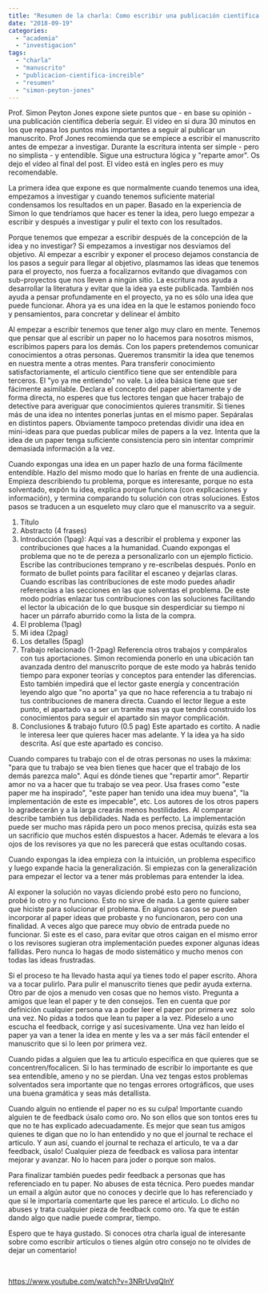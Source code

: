 ```yaml
---
title: "Resumen de la charla: Como escribir una publicación científica increíble por Simon Peyton Jones"
date: "2018-09-19"
categories: 
  - "academia"
  - "investigacion"
tags: 
  - "charla"
  - "manuscrito"
  - "publicacion-cientifica-increible"
  - "resumen"
  - "simon-peyton-jones"
---
```


Prof. Simon Peyton Jones expone siete puntos que - en base su opinión - una publicación científica debería seguir. El vídeo en si dura 30 minutos en los que repasa los puntos más importantes a seguir al publicar un manuscrito. Prof Jones recomienda que se empiece a escribir el manuscrito antes de empezar a investigar. Durante la escritura intenta ser simple - pero no simplista - y entendible. Sigue una estructura lógica y "reparte amor". Os dejo el vídeo al final del post. El vídeo está en ingles pero es muy recomendable.

La primera idea que expone es que normalmente cuando tenemos una idea, empezamos a investigar y cuando tenemos suficiente material condensamos los resultados en un paper. Basado en la experiencia de Simon lo que tendríamos que hacer es tener la idea, pero luego empezar a escribir y después a investigar y pulir el texto con los resultados.

Porque tenemos que empezar a escribir después de la concepción de la idea y no investigar? Si empezamos a investigar nos desviamos del objetivo. Al empezar a escribir y exponer el proceso dejamos constancia de los pasos a seguir para llegar al objetivo, plasmamos las ideas que tenemos para el proyecto, nos fuerza a focalizarnos evitando que divagamos con sub-proyectos que nos lleven a ningún sitio. La escritura nos ayuda a desarrollar la literatura y evitar que la idea ya este publicada. También nos ayuda a pensar profundamente en el proyecto, ya no es sólo una idea que puede funcionar. Ahora ya es una idea en la que le estamos poniendo foco y pensamientos, para concretar y delinear el ámbito

Al empezar a escribir tenemos que tener algo muy claro en mente. Tenemos que pensar que al escribir un paper no lo hacemos para nosotros mismos, escribimos papers para los demás. Con los papers pretendemos comunicar conocimientos a otras personas. Queremos transmitir la idea que tenemos en nuestra mente a otras mentes. Para transferir conocimiento satisfactoriamente, el articulo científico tiene que ser entendible para terceros. El "yo ya me entiendo" no vale. La idea básica tiene que ser fácimente asimilable. Declara el concepto del paper abiertamente y de forma directa, no esperes que tus lectores tengan que hacer trabajo de detective para averiguar que conocimientos quieres transmitir. Si tienes más de una idea no intentes ponerlas juntas en el mismo paper. Sepáralas en distintos papers. Obviamente tampoco pretendas dividir una idea en mini-ideas para que puedas publicar miles de papers a la vez. Intenta que la idea de un paper tenga suficiente consistencia pero sin intentar comprimir demasiada información a la vez.

Cuando expongas una idea en un paper hazlo de una forma fácilmente entendible. Hazlo del mismo modo que lo harías en frente de una audiencia. Empieza describiendo tu problema, porque es interesante, porque no esta solventado, expón tu idea, explica porque funciona (con explicaciones y información), y termina comparando tu solución con otras soluciones. Estos pasos se traducen a un esqueleto muy claro que el manuscrito va a seguir.

1. Título
2. Abstracto (4 frases)
3. Introducción (1pag): Aquí vas a describir el problema y exponer las contribuciones que haces a la humanidad. Cuando expongas el problema que no te de pereza a personalizarlo con un ejemplo ficticio. Escribe las contribuciones temprano y re-escríbelas después. Ponlo en formato de bullet points para facilitar el escaneo y dejarlas claras. Cuando escribas las contribuciones de este modo puedes añadir referencias a las secciones en las que solventas el problema. De este modo podrías enlazar tus contribuciones con las soluciones facilitando el lector la ubicación de lo que busque sin desperdiciar su tiempo ni hacer un párrafo aburrido como la lista de la compra.
4. El problema (1pag)
5. Mi idea (2pag)
6. Los detalles (5pag)
7. Trabajo relacionado (1-2pag) Referencia otros trabajos y compáralos con tus aportaciones. Simon recomienda ponerlo en una ubicación tan avanzada dentro del manuscrito porque de este modo ya habrás tenido tiempo para exponer teorías y conceptos para entender las diferencias. Esto también impedirá que el lector gaste energía y concentración leyendo algo que "no aporta" ya que no hace referencia a tu trabajo ni tus contribuciones de manera directa. Cuando el lector llegue a este punto, el apartado va a ser un tramite mas ya que tendrá construido los conocimientos para seguir el apartado sin mayor complicación.
8. Conclusiones & trabajo futuro (0.5 pag) Este apartado es cortito. A nadie le interesa leer que quieres hacer mas adelante. Y la idea ya ha sido descrita. Así que este apartado es conciso.

Cuando compares tu trabajo con el de otras personas no uses la máxima: "para que tu trabajo se vea bien tienes que hacer que el trabajo de los demás parezca malo". Aquí es dónde tienes que "repartir amor". Repartir amor no va a hacer que tu trabajo se vea peor. Usa frases como "este paper me ha inspirado", "este paper han tenido una idea muy buena", "la implementación de este es impecable", etc. Los autores de los otros papers lo agradecerán y a la larga crearás menos hostilidades. Al comparar describe también tus debilidades. Nada es perfecto. La implementación puede ser mucho mas rápida pero un poco menos precisa, quizás esta sea un sacrificio que muchos estén dispuestos a hacer. Además te elevara a los ojos de los revisores ya que no les parecerá que estas ocultando cosas.

Cuando expongas la idea empieza con la intuición, un problema especifico y luego expande hacia la generalización. Si empiezas con la generalización para empezar el lector va a tener más problemas para entender la idea.

Al exponer la solución no vayas diciendo probé esto pero no funciono, probé lo otro y no funciono. Esto no sirve de nada. La gente quiere saber que hiciste para solucionar el problema. En algunos casos se pueden incorporar al paper ideas que probaste y no funcionaron, pero con una finalidad. A veces algo que parece muy obvio de entrada puede no funcionar. Si este es el caso, para evitar que otros caigan en el mismo error o los revisores sugieran otra implementación puedes exponer algunas ideas fallidas. Pero nunca lo hagas de modo sistemático y mucho menos con todas las ideas frustradas.

Si el proceso te ha llevado hasta aquí ya tienes todo el paper escrito. Ahora va a tocar pulirlo. Para pulir el manuscrito tienes que pedir ayuda externa. Otro par de ojos a menudo ven cosas que no hemos visto. Pregunta a amigos que lean el paper y te den consejos. Ten en cuenta que por definición cualquier persona va a poder leer el paper por primera vez  solo una vez. No pidas a todos que lean tu paper a la vez. Pídeselo a uno escucha el feedback, corrige y así sucesivamente. Una vez han leído el paper ya van a tener la idea en mente y les va a ser más fácil entender el manuscrito que si lo leen por primera vez.

Cuando pidas a alguien que lea tu articulo especifica en que quieres que se concentren/focalicen. Si lo has terminado de escribir lo importante es que sea entendible, ameno y no se pierdan. Una vez tengas estos problemas solventados sera importante que no tengas errores ortográficos, que uses una buena gramática y seas más detallista.

Cuando alguin no entiende el paper no es su culpa! Importante cuando alguien te de feedback úsalo como oro. No son ellos que son tontos eres tu que no te has explicado adecuadamente. Es mejor que sean tus amigos quienes te digan que no lo han entendido y no que el journal te rechace el articulo. Y aun así, cuando el journal te rechaza el articulo, te va a dar feedback, úsalo! Cualquier pieza de feedback es valiosa para intentar mejorar y avanzar. No lo hacen para joder o porque son malos.

Para finalizar también puedes pedir feedback a personas que has referenciado en tu paper. No abuses de esta técnica. Pero puedes mandar un email a algún autor que no conoces y decirle que lo has referenciado y que si le importaría comentarte que les parece el articulo. Lo dicho no abuses y trata cualquier pieza de feedback como oro. Ya que te están dando algo que nadie puede comprar, tiempo.

Espero que te haya gustado. Si conoces otra charla igual de interesante sobre como escribir artículos o tienes algún otro consejo no te olvides de dejar un comentario!

 

https://www.youtube.com/watch?v=3NRrUvqQlnY
